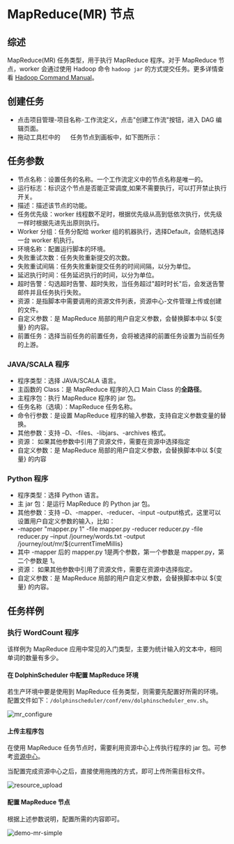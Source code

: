 # MapReduce(MR) 节点

## 综述

MapReduce(MR) 任务类型，用于执行 MapReduce 程序。对于 MapReduce 节点，worker 会通过使用 Hadoop 命令 `hadoop jar` 的方式提交任务。更多详情查看 [Hadoop Command Manual](https://hadoop.apache.org/docs/current/hadoop-project-dist/hadoop-common/CommandsManual.html#jar)。

## 创建任务

- 点击项目管理-项目名称-工作流定义，点击"创建工作流"按钮，进入 DAG 编辑页面。
- 拖动工具栏中的 <img src="/img/tasks/icons/mr.png" width="15"/> 任务节点到画板中，如下图所示：

## 任务参数

- 节点名称：设置任务的名称。一个工作流定义中的节点名称是唯一的。
- 运行标志：标识这个节点是否能正常调度,如果不需要执行，可以打开禁止执行开关。
- 描述：描述该节点的功能。
- 任务优先级：worker 线程数不足时，根据优先级从高到低依次执行，优先级一样时根据先进先出原则执行。
- Worker 分组：任务分配给 worker 组的机器执行，选择Default，会随机选择一台 worker 机执行。
- 环境名称：配置运行脚本的环境。
- 失败重试次数：任务失败重新提交的次数。
- 失败重试间隔：任务失败重新提交任务的时间间隔，以分为单位。
- 延迟执行时间：任务延迟执行的时间，以分为单位。
- 超时告警：勾选超时告警、超时失败，当任务超过"超时时长"后，会发送告警邮件并且任务执行失败。
- 资源：是指脚本中需要调用的资源文件列表，资源中心-文件管理上传或创建的文件。
- 自定义参数：是 MapReduce 局部的用户自定义参数，会替换脚本中以 ${变量} 的内容。
- 前置任务：选择当前任务的前置任务，会将被选择的前置任务设置为当前任务的上游。

### JAVA/SCALA 程序

- 程序类型：选择 JAVA/SCALA 语言。
- 主函数的 Class：是 MapReduce 程序的入口 Main Class 的**全路径**。
- 主程序包：执行 MapReduce 程序的 jar 包。
- 任务名称（选填）：MapReduce 任务名称。
- 命令行参数：是设置 MapReduce 程序的输入参数，支持自定义参数变量的替换。
- 其他参数：支持 –D、-files、-libjars、-archives 格式。
- 资源： 如果其他参数中引用了资源文件，需要在资源中选择指定
- 自定义参数：是 MapReduce 局部的用户自定义参数，会替换脚本中以 ${变量} 的内容

### Python 程序

- 程序类型：选择 Python 语言。
- 主 jar 包：是运行 MapReduce 的 Python jar 包。
- 其他参数：支持 –D、-mapper、-reducer、-input  -output格式，这里可以设置用户自定义参数的输入，比如：
- -mapper  "mapper.py 1"  -file mapper.py   -reducer reducer.py  -file reducer.py –input /journey/words.txt -output /journey/out/mr/${currentTimeMillis}
- 其中 -mapper 后的 mapper.py 1是两个参数，第一个参数是 mapper.py，第二个参数是 1。
- 资源： 如果其他参数中引用了资源文件，需要在资源中选择指定。
- 自定义参数：是 MapReduce 局部的用户自定义参数，会替换脚本中以 ${变量} 的内容。

## 任务样例

###  执行 WordCount 程序

该样例为 MapReduce 应用中常见的入门类型，主要为统计输入的文本中，相同单词的数量有多少。

#### 在 DolphinScheduler 中配置 MapReduce 环境

若生产环境中要是使用到 MapReduce 任务类型，则需要先配置好所需的环境。配置文件如下：`/dolphinscheduler/conf/env/dolphinscheduler_env.sh`。

![mr_configure](/img/tasks/demo/mr_task01.png)

#### 上传主程序包

在使用 MapReduce 任务节点时，需要利用资源中心上传执行程序的 jar 包。可参考[资源中心](../resource.md)。

当配置完成资源中心之后，直接使用拖拽的方式，即可上传所需目标文件。

![resource_upload](/img/tasks/demo/upload_jar.png)

#### 配置 MapReduce 节点

根据上述参数说明，配置所需的内容即可。

![demo-mr-simple](/img/tasks/demo/mr_task02.png)
